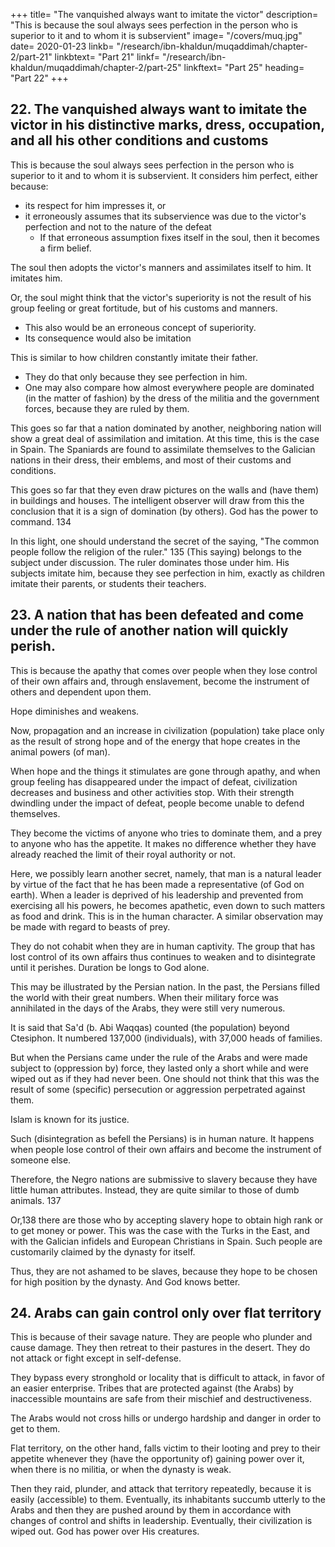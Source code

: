 +++
title= "The vanquished always want to imitate the victor"
description= "This is because the soul always sees perfection in the person who is superior to it and to whom it is subservient"
image= "/covers/muq.jpg"
date= 2020-01-23
linkb= "/research/ibn-khaldun/muqaddimah/chapter-2/part-21"
linkbtext= "Part 21"
linkf= "/research/ibn-khaldun/muqaddimah/chapter-2/part-25"
linkftext= "Part 25"
heading= "Part 22"
+++


## 22. The vanquished always want to imitate the victor in his distinctive marks, dress, occupation, and all his other conditions and customs

This is because the soul always sees perfection in the person who is superior to it and to whom it is subservient. It considers him perfect, either because:
- its respect for him impresses it, or
- it erroneously assumes that its subservience was due to the victor's perfection and not to the nature of the defeat 
  - If that erroneous assumption fixes itself in the soul, then it becomes a firm belief. 

The soul then adopts the victor's manners and assimilates itself to him. It imitates him.

Or, the soul might think that the victor's superiority is not the result of his group feeling or great fortitude, but of his customs and manners. 
- This also would be an erroneous concept of superiority.
- Its consequence would also be imitation

<!-- Therefore, the vanquished imitat themselves to the victor in the use and style of dress, mounts, and weapons, indeed, in everything. -->

This is similar to <!-- In this connection, one may compare --> how children constantly imitate their father. 
- They do that only because they see perfection in him. 
- One may also compare how almost everywhere people are dominated (in the matter of fashion) by the dress of the militia and the government forces, because they are ruled by them. 

This goes so far that a nation dominated by another, neighboring nation will show a great deal of assimilation and imitation. At this time, this is the case in Spain. The Spaniards are found to assimilate themselves to the Galician nations in their dress, their emblems, and most of their customs and conditions. 

This goes so far that they even draw pictures on the walls and (have them) in buildings and houses. The intelligent observer will draw from this the conclusion that it is a sign of domination (by others). God has the power to command. 134

In this light, one should understand the secret of the saying, "The common people follow the religion of the ruler." 135 (This saying) belongs to the subject under discussion. The ruler dominates those under him. His subjects imitate him, because they see perfection in him, exactly as children imitate their parents, or students their teachers.


## 23. A nation that has been defeated and come under the rule of another nation will quickly perish. 

This is because the apathy that comes over people when they lose control of their own affairs and, through enslavement, become the
instrument of others and dependent upon them.  

Hope diminishes and weakens.

Now, propagation and an increase in civilization (population) take place only as the result of strong hope and of the energy that hope creates in the animal powers (of man). 

When hope and the things it stimulates are gone through apathy, and when group feeling has disappeared under the impact of defeat, civilization decreases and business and other activities stop. With their strength dwindling under the impact of defeat, people become unable to defend themselves. 

They become the victims of anyone who tries to dominate them, and a prey to anyone who has the appetite. It makes no difference whether they have already reached the limit of their royal authority or not.

Here, we possibly learn another secret, namely, that man is a natural leader by virtue of the fact that he has been made a representative (of God on earth). When a leader is deprived of his leadership and prevented from exercising all his powers, he becomes apathetic, even down to such matters as food and drink. This is in the human character. A similar observation may be made with regard to beasts of prey. 

They do not cohabit when they are in human captivity. The group that has lost control of its own affairs thus continues to weaken and to disintegrate until it perishes. Duration be longs to God alone.

This may be illustrated by the Persian nation. In the past, the Persians filled the world with their great numbers. When their military force was annihilated in the days of the Arabs, they were still very numerous. 

It is said that Sa'd (b. Abi Waqqas) counted (the population) beyond Ctesiphon. It numbered 137,000 (individuals), with 37,000 heads of families. 

But when the Persians came under the rule of the Arabs and were made subject to (oppression by) force, they lasted only a
short while and were wiped out as if they had never been. One should not think that this was the result of some (specific) persecution or aggression perpetrated against them. 

Islam is known for its justice. 

Such (disintegration as befell the Persians) is in human nature. It happens when people lose control of their own affairs and become the instrument of someone else.

Therefore, the Negro nations are submissive to slavery because they have little human attributes. Instead, they are quite similar to those of dumb animals. 137

Or,138 there are those who by accepting slavery hope to obtain high rank or to get money or power. This was the case with the Turks in the East, and with the Galician infidels and European Christians in Spain. Such people are customarily claimed by the dynasty for itself. 

Thus, they are not ashamed to be slaves, because they hope to be chosen for high position by the dynasty. And God knows better.



## 24. Arabs can gain control only over flat territory

This is because of their savage nature. They are people who plunder and cause damage. <!-- They plunder whatever they are able to lay their hands on without having to fight or to expose themselves to danger. --> They then retreat to their pastures in the desert. They do not attack or fight except in self-defense.

They bypass every stronghold or locality that is difficult to attack, in favor of an easier enterprise. Tribes that are protected against (the Arabs) by inaccessible mountains are safe from their mischief and destructiveness.

The Arabs would not cross hills or undergo hardship and danger in order to get to them.

Flat territory, on the other hand, falls victim to their looting and prey to their appetite whenever they (have the opportunity of) gaining power over it, when there is no militia, or when the dynasty is weak. 

Then they raid, plunder, and attack that territory repeatedly, because it is easily (accessible) to them. Eventually, its inhabitants succumb utterly to the Arabs and then they are pushed around by them in accordance with changes of control and shifts in leadership. Eventually, their civilization is wiped out. God has power over His creatures.
